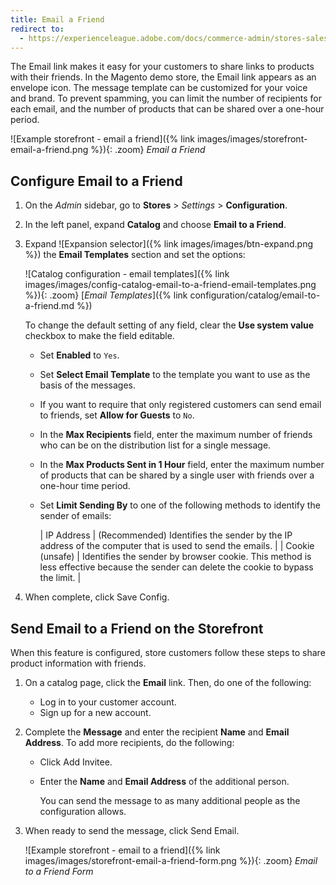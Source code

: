 ```yaml
---
title: Email a Friend
redirect to:
  - https://experienceleague.adobe.com/docs/commerce-admin/stores-sales/shopper-tools/email-a-friend.html
---
```


The Email link makes it easy for your customers to share links to products with their friends. In the Magento demo store, the Email link appears as an envelope icon. The message template can be customized for your voice and brand. To prevent spamming, you can limit the number of recipients for each email, and the number of products that can be shared over a one-hour period.

![Example storefront - email a friend]({% link images/images/storefront-email-a-friend.png %}){: .zoom}
_Email a Friend_

## Configure Email to a Friend

1. On the _Admin_ sidebar, go to **Stores** > _Settings_ > **Configuration**.

1. In the left panel, expand **Catalog** and choose **Email to a Friend**.

1. Expand ![Expansion selector]({% link images/images/btn-expand.png %}) the **Email Templates** section and set the options:

    ![Catalog configuration - email templates]({% link images/images/config-catalog-email-to-a-friend-email-templates.png %}){: .zoom}
    [_Email Templates_]({% link configuration/catalog/email-to-a-friend.md %})

    To change the default setting of any field, clear the **Use system value** checkbox to make the field editable.

    - Set **Enabled** to `Yes`.

    - Set **Select Email Template** to the template you want to use as the basis of the messages.

    - If you want to require that only registered customers can send email to friends, set **Allow for Guests** to `No`.

    - In the **Max Recipients** field, enter the maximum number of friends who can be on the distribution list for a single message.

    - In the **Max Products Sent in 1 Hour** field, enter the maximum number of products that can be shared by a single user with friends over a one-hour time period.

    - Set **Limit Sending By** to one of the following methods to identify the sender of emails:

        | IP Address | (Recommended) Identifies the sender by the IP address of the computer that is used to send the emails. |
        | Cookie (unsafe) | Identifies the sender by browser cookie. This method is less effective because the sender can delete the cookie to bypass the limit. |

1. When complete, click <span class="btn"> Save Config</span>.

## Send Email to a Friend on the Storefront

When this feature is configured, store customers follow these steps to share product information with friends.

1. On a catalog page, click the **Email** link. Then, do one of the following:

    - Log in to your customer account.
    - Sign up for a new account.

1. Complete the **Message** and enter the recipient **Name** and **Email Address**. To add more recipients, do the following:

    - Click <span class="btn">Add Invitee</span>.

    - Enter the **Name** and **Email Address** of the additional person.

        You can send the message to as many additional people as the configuration allows.

1. When ready to send the message, click <span class="btn">Send Email</span>.

    ![Example storefront - email to a friend]({% link images/images/storefront-email-a-friend-form.png %}){: .zoom}
    _Email to a Friend Form_
